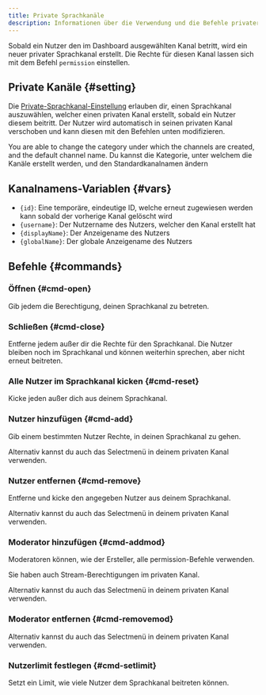 ```yaml
---
title: Private Sprachkanäle
description: Informationen über die Verwendung und die Befehle privater Sprachkanäle.
---
```


Sobald ein Nutzer den im Dashboard ausgewählten Kanal betritt, wird ein neuer privater Sprachkanal erstellt.
Die Rechte für diesen Kanal lassen sich mit dem Befehl `permission` einstellen.

## Private Kanäle {#setting}

Die [Private-Sprachkanal-Einstellung](https://tomatenkuchen.com/dashboard/settings#privateVoiceChannel) erlauben dir, einen Sprachkanal auszuwählen, welcher einen privaten Kanal erstellt, sobald ein Nutzer diesem beitritt. Der Nutzer wird automatisch in seinen privaten Kanal verschoben und kann diesen mit den Befehlen unten modifizieren.

You are able to change the category under which the channels are created, and the default channel name.
Du kannst die Kategorie, unter welchem die Kanäle erstellt werden, und den Standardkanalnamen ändern

## Kanalnamens-Variablen {#vars}

- `{id}`: Eine temporäre, eindeutige ID, welche erneut zugewiesen werden kann sobald der vorherige Kanal gelöscht wird
- `{username}`: Der Nutzername des Nutzers, welcher den Kanal erstellt hat
- `{displayName}`: Der Anzeigename des Nutzers
- `{globalName}`: Der globale Anzeigename des Nutzers

## Befehle {#commands}

### Öffnen {#cmd-open}

Gib jedem die Berechtigung, deinen Sprachkanal zu betreten.

<Command name="permission open"></Command>

### Schließen {#cmd-close}

Entferne jedem außer dir die Rechte für den Sprachkanal.
Die Nutzer bleiben noch im Sprachkanal und können weiterhin sprechen, aber nicht erneut beitreten.

<Command name="permission close"></Command>

### Alle Nutzer im Sprachkanal kicken {#cmd-reset}

Kicke jeden außer dich aus deinem Sprachkanal.

<Command name="permission reset"></Command>

### Nutzer hinzufügen {#cmd-add}

Gib einem bestimmten Nutzer Rechte, in deinen Sprachkanal zu gehen.

<Command name="permission add" slash="user:Nutzer" message="<Nutzer>"></Command>

Alternativ kannst du auch das Selectmenü in deinem privaten Kanal verwenden.

### Nutzer entfernen {#cmd-remove}

Entferne und kicke den angegeben Nutzer aus deinem Sprachkanal.

<Command name="permission remove" slash="user:Nutzer" message="<Nutzer>"></Command>

Alternativ kannst du auch das Selectmenü in deinem privaten Kanal verwenden.

### Moderator hinzufügen {#cmd-addmod}

Moderatoren können, wie der Ersteller, alle permission-Befehle verwenden.

Sie haben auch Stream-Berechtigungen im privaten Kanal.

<Command name="permission addmod" slash="user:Nutzer" message="<Nutzer>"></Command>

Alternativ kannst du auch das Selectmenü in deinem privaten Kanal verwenden.

### Moderator entfernen {#cmd-removemod}

<Command name="permission removemod" slash="user:Nutzer" message="<Nutzer>"></Command>

Alternativ kannst du auch das Selectmenü in deinem privaten Kanal verwenden.

### Nutzerlimit festlegen {#cmd-setlimit}

Setzt ein Limit, wie viele Nutzer dem Sprachkanal beitreten können.

<Command name="permission setlimit" slash="limit:Nutzerlimit" message="<Nutzerlimit>"></Command>
